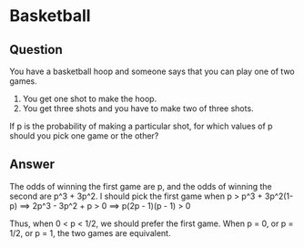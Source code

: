 # Basketball

## Question

You have a basketball hoop and someone says that you can play one of two games.

1. You get one shot to make the hoop.
2. You get three shots and you have to make two of three shots.

If p is the probability of making a particular shot, for which values of p should you pick one game or the other?

## Answer

The odds of winning the first game are p, and the odds of winning the second are p^3 + 3p^2. I should pick the first game when p > p^3 + 3p^2(1-p) ==> 2p^3 - 3p^2 + p > 0 ==> p(2p - 1)(p - 1) > 0

Thus, when 0 < p < 1/2, we should prefer the first game. When p = 0, or p = 1/2, or p = 1, the two games are equivalent.

